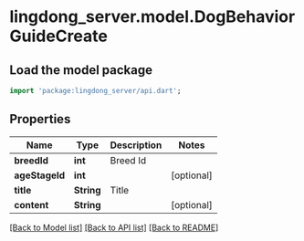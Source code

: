 # lingdong_server.model.DogBehaviorGuideCreate

## Load the model package
```dart
import 'package:lingdong_server/api.dart';
```

## Properties
Name | Type | Description | Notes
------------ | ------------- | ------------- | -------------
**breedId** | **int** | Breed Id | 
**ageStageId** | **int** |  | [optional] 
**title** | **String** | Title | 
**content** | **String** |  | [optional] 

[[Back to Model list]](../README.md#documentation-for-models) [[Back to API list]](../README.md#documentation-for-api-endpoints) [[Back to README]](../README.md)


